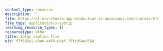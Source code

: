 ```yaml
---
content_type: resource
description: ''
file: https://ol-ocw-studio-app-production.s3.amazonaws.com/courses/9-00sc-introduction-to-psychology-fall-2011/f7f655e2d8a0a4f80def75fe954e0354_Vko17una2Zw.srt
file_type: application/x-subrip
learning_resource_types: []
resourcetype: Other
title: 3play caption file
uid: f7f655e2-d8a0-a4f8-0def-75fe954e0354
---
```

